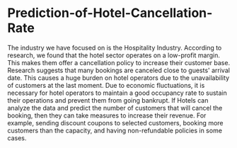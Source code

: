 # Prediction-of-Hotel-Cancellation-Rate
The industry we have focused on is the Hospitality Industry. According to research, we found that the hotel sector operates on a low-profit margin. This makes them offer a cancellation policy to increase their customer base. Research suggests that many bookings are canceled close to guests' arrival date. This causes a huge burden on hotel operators due to the unavailability of customers at the last moment. Due to economic fluctuations, it is necessary for hotel operators to maintain a good occupancy rate to sustain their operations and prevent them from going bankrupt.   If Hotels can analyze the data and predict the number of customers that will cancel the booking, then they can take measures to increase their revenue. For example, sending discount coupons to selected customers, booking more customers than the capacity, and having non-refundable policies in some cases.  
